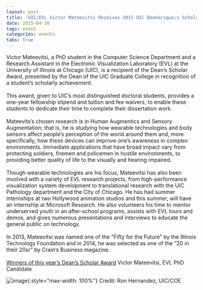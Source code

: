 ```yaml
---
layout: post
title: 'UIC/EVL Victor Mateevitsi Receives 2015 UIC Dean&rsquo;s Scholar Award'
date: 2015-04-30
tags: event
categories: events
tabs: true
---
```


Victor Mateevitsi, a PhD student in the Computer Science Department and a Research Assistant in the Electronic Visualization Laboratory (EVL) at the University of Illinois at Chicago (UIC), is a recipient of the Dean&rsquo;s Scholar Award, presented by the Dean of the UIC Graduate College in recognition of a student&rsquo;s scholarly achievement. <br><br>
This award, given to UIC&rsquo;s most distinguished doctoral students, provides a one-year fellowship stipend and tuition and fee waivers, to enable these students to dedicate their time to complete their dissertation work. <br><br>
Mateevits&rsquo;s chosen research is in Human Augmentics and Sensory Augmentation; that is, he is studying how wearable technologies and body sensors affect people&rsquo;s perception of the world around them and, more specifically, how these devices can improve one’s awareness in complex environments. Immediate applications that have broad impact vary from protecting soldiers, firemen and policemen in hostile environments, to providing better quality of life to the visually and hearing impaired. <br><br>
Though wearable technologies are his focus, Mateevitsi has also been involved with a variety of EVL research projects, from high-performance visualization system development to translational research with the UIC Pathology department and the City of Chicago. He has had summer internships at two Hollywood animation studios and this summer, will have an internship at Microsoft Research. He also volunteers his time to mentor underserved youth in an after-school programs, assists with EVL tours and demos, and gives numerous presentations and interviews to educate the general public on technology. <br><br>
In 2013, Mateevitsi was named one of the &ldquo;Fifty for the Future&rdquo; by the Illinois Technology Foundation and in 2014, he was selected as one of the &ldquo;20 in their 20sr&rdquo; by Crain&rsquo;s Business magazine.<br><br>
<a href="http://grad.uic.edu/fellowships-awards/deans-scholar-award-winners">Winners of this year’s Dean&rsquo;s Scholar Award</a>
Victor Mateevitsi, EVL PhD Candidate

![image](https://www.evl.uic.edu/output/originals/130312-victor-coe-ronhernandez.jpg-srcw.jpg){:style="max-width: 100%"}
Credit: Ron Hernandez, UIC/COE

